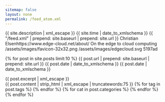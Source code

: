 ```yaml
---
sitemap: false
layout: none
permalink: /feed_atom.xml
---
```


<?xml version="1.0" encoding="utf-8"?>
<feed xmlns="http://www.w3.org/2005/Atom" xmlns:webfeeds="http://webfeeds.org/rss/1.0">
  <title type="text">{{ site.title | xml_escape }}</title>
  <subtitle type="html">{{ site.description | xml_escape }}</subtitle>
  <updated>{{ site.time | date_to_xmlschema }}</updated>
  <id>{{ "/feed.xml" | prepend: site.baseurl | prepend: site.url }}</id>
  <author>
    <name>Christian Elsen</name><uri>https://www.edge-cloud.net/about/</uri>
  </author>
  <description>On the edge to cloud computing</description>
  <webfeeds:cover image="https://www.edge-cloud.net/assets/images/unsplash-image-1.jpg" />
  <webfeeds:icon>/assets/images/favicon-32x32.png</webfeeds:icon>
  <webfeeds:logo>/assets/images/edgecloud.svg</webfeeds:logo>
  <webfeeds:accentColor>5197ad</webfeeds:accentColor>
  <webfeeds:related layout="card" target="browser"/>
  <webfeeds:analytics id="UA-39076327-2" engine="GoogleAnalytics"/>

  <link rel="self" type="application/atom+xml" href="{{ "/feed.xml" | prepend: site.baseurl | prepend: site.url }}"/>
  <link rel="alternate" type="text/html" href="{{ site.url }}{{ site.baseurl }}"/>

  {% for post in site.posts limit:10 %}
    <entry>
      <title>{{ post.title | xml_escape }}</title>
      <id>{{ post.url | prepend: site.baseurl | prepend: site.url }}</id>
      <updated>{{ post.date | date_to_xmlschema }}</updated>
      <published>{{ post.date | date_to_xmlschema }}</published>
      <link href="{{ post.url | prepend: site.baseurl | prepend: site.url }}"/>
      <summary type="html">{{ post.excerpt | xml_escape }}</summary>
      <content type="html">{{ post.content | strip_html | xml_escape | truncatewords:75 }}</content>
      {% for tag in post.tags %}
      <category term="{{ tag | xml_escape }}"/>
      {% endfor %}
      {% for cat in post.categories %}
      <category term="{{ cat | xml_escape }}"/>
      {% endfor %}
    </entry>
  {% endfor %}
</feed>

